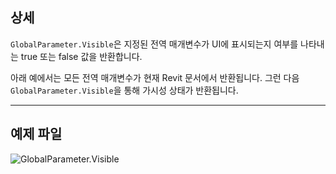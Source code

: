 ## 상세
`GlobalParameter.Visible`은 지정된 전역 매개변수가 UI에 표시되는지 여부를 나타내는 true 또는 false 값을 반환합니다.

아래 예에서는 모든 전역 매개변수가 현재 Revit 문서에서 반환됩니다. 그런 다음 `GlobalParameter.Visible`을 통해 가시성 상태가 반환됩니다.
___
## 예제 파일

![GlobalParameter.Visible](./Revit.Elements.GlobalParameter.Visible_img.jpg)
